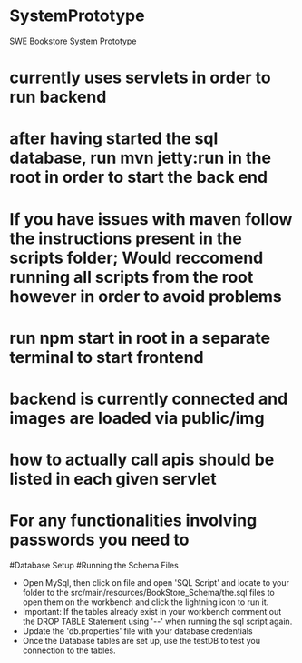 # SystemPrototype
SWE Bookstore System Prototype
# currently uses servlets in order to run backend
# after having started the sql database, run mvn jetty:run in the root in order to start the back end
# If you have issues with maven follow the instructions present in the scripts folder; Would reccomend running all scripts from the root however in order to avoid problems
# run npm start in root in a separate terminal to start frontend
# backend is currently connected and images are loaded via public/img
# how to actually call apis should be listed in each given servlet

# For any functionalities involving passwords you need to 



#Database Setup
#Running the Schema Files 
- Open MySql, then click on file and open 'SQL Script' and locate to your folder to the src/main/resources/BookStore_Schema/the.sql files to open them on the workbench and click the lightning icon to run it.
- Important: If the tables already exist in your workbench comment out the DROP TABLE Statement using '--' when running the sql script again.
- Update the 'db.properties' file with your database credentials
- Once the Database tables are set up, use the testDB to test you connection to the tables.
